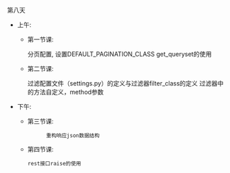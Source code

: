 
第八天

- 上午: 
	
  - 第一节课:

       分页配置, 设置DEFAULT_PAGINATION_CLASS
       get_queryset的使用
       

  - 第二节课: 

      过滤配置文件（settings.py）的定义与过滤器filter_class的定义
      过滤器中的方法自定义，method参数      
       
            
- 下午:

  - 第三节课:
	 
			  重构响应json数据结构
	        
  - 第四节课:
      
        rest接口raise的使用
			